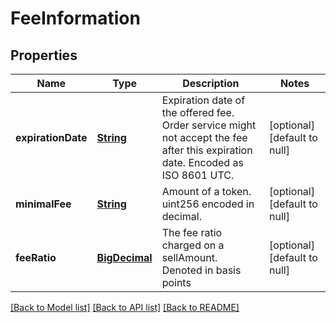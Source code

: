 # FeeInformation
## Properties

Name | Type | Description | Notes
------------ | ------------- | ------------- | -------------
**expirationDate** | [**String**](string.md) | Expiration date of the offered fee. Order service might not accept the fee after this expiration date. Encoded as ISO 8601 UTC.  | [optional] [default to null]
**minimalFee** | [**String**](string.md) | Amount of a token. uint256 encoded in decimal. | [optional] [default to null]
**feeRatio** | [**BigDecimal**](number.md) | The fee ratio charged on a sellAmount. Denoted in basis points | [optional] [default to null]

[[Back to Model list]](../README.md#documentation-for-models) [[Back to API list]](../README.md#documentation-for-api-endpoints) [[Back to README]](../README.md)

